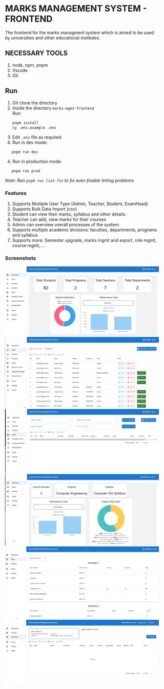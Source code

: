 # MARKS MANAGEMENT SYSTEM - FRONTEND

The frontend for the marks managment system which is aimed to be used by universities and other educational institutes.

## NECESSARY TOOLS

1. node, npm, pnpm
2. Vscode
3. Git

## Run

1. Git clone the directory
2. Inside the directory `marks-mgmt-frontend`
   <br/>Run:
   ```bash
   pnpm install
   cp .env.example .env
   ```
3. Edit `.env` file as required
4. Run in dev mode:

```bash
   pnpm run dev
```

4. Run in production mode:

```bash
   pnpm run prod
```

_Note: Run `pnpm run lint-fix` to fix auto-fixable linting problems_

### Features

1. Supports Multiple User Type (Admin, Teacher, Student, ExamHead)
2. Supports Bulk Data Import (csv)
3. Student can view their marks, syllabus and other details.
4. Teacher can add, view marks for their courses
5. Admin can overview overall processes of the system.
6. Supports multiple academic divisions: faculties, departments, programs and syllabus
7. Supports more: Semester upgrade, marks mgmt and export, role mgmt, course mgmt,....

### Screenshots

![admin-dashboard](./assests/admin-dashboard.png)
![admin-users](./assests/admin-users.png)
![admin-marks-view](./assests/marks-by-admin.png)
![student-dashboard](./assests/student-dashboard.png)
![student-marks](./assests/student-marks.png)
![teacher-add-marks](./assests/teacher-add-marks.png)
